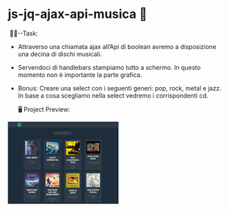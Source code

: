 #         js-jq-ajax-api-musica **:open_file_folder:**

​                                          :man_student:--Task:

- Attraverso una chiamata ajax all’Api di boolean avremo a disposizione una decina di dischi musicali. 

- Servendoci di handlebars stampiamo tutto a schermo.
  In questo momento non è importante la parte grafica.

- Bonus: Creare una select con i seguenti generi: pop, rock, metal e jazz. In base a cosa scegliamo nella select vedremo i corrispondenti cd.

 ​   ​      ​      ​       ​      ​      :desktop_computer: Project Preview:

<img src="img\Cattura.PNG" style="zoom:25%;" />